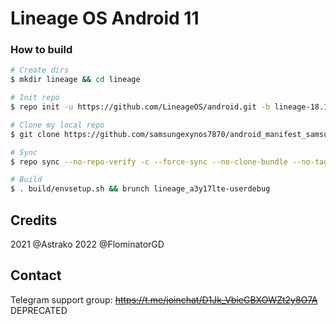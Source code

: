 # Lineage OS Android 11

### How to build ###

```bash
# Create dirs
$ mkdir lineage && cd lineage

# Init repo
$ repo init -u https://github.com/LineageOS/android.git -b lineage-18.1 --git-lfs

# Clone my local repo
$ git clone https://github.com/samsungexynos7870/android_manifest_samsung_a3y17lte.git -b lineage-18.1-oss_bsp-vndk .repo/local_manifests

# Sync
$ repo sync --no-repo-verify -c --force-sync --no-clone-bundle --no-tags --optimized-fetch --prune -j`nproc` -v

# Build
$ . build/envsetup.sh && brunch lineage_a3y17lte-userdebug
```

## Credits
2021 @Astrako 2022 @FlominatorGD

## Contact
Telegram support group: <s>https://t.me/joinchat/D1Jk_VbieGBXOWZt2y8O7A</s> DEPRECATED
